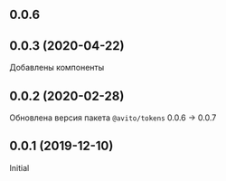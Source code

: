## 0.0.6
## 0.0.3 (2020-04-22)
  Добавлены компоненты

## 0.0.2 (2020-02-28)
  Обновлена версия пакета `@avito/tokens` 0.0.6 -> 0.0.7

## 0.0.1 (2019-12-10)
  Initial
